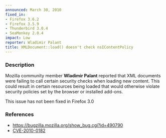 ```yaml
---
announced: March 30, 2010
fixed_in:
- Firefox 3.6.2
- Firefox 3.5.9
- Thunderbird 3.0.4
- SeaMonkey 2.0.4
impact: Low
reporter: Wladimir Palant
title: XMLDocument::load() doesn't check nsIContentPolicy
---
```


<h3>Description</h3>

<p>Mozilla community member <strong>Wladimir Palant</strong> reported
that XML documents were failing to call certain security checks when
loading new content.  This could result in certain resources being
loaded that would otherwise violate security policies set by the
browser or installed add-ons.</p>

<p class="note">This issue has not been fixed in Firefox 3.0</p>

<h3>References</h3>

<ul>
  <li><a href="https://bugzilla.mozilla.org/show_bug.cgi?id=490790">https://bugzilla.mozilla.org/show_bug.cgi?id=490790</a></li>
  <li><a class="ex-ref" href="http://cve.mitre.org/cgi-bin/cvename.cgi?name=CVE-2010-0182">CVE-2010-0182</a></li>
</ul>





